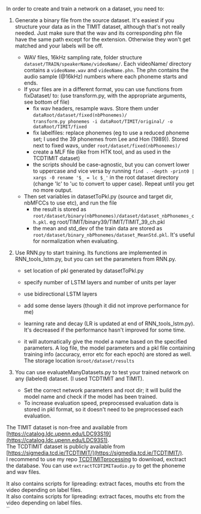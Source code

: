 In order to create and train a network on a dataset, you need to:  

1. Generate a binary file from the source dataset. It's easiest if you structure your data as in the TIMIT dataset, although that's not really needed. Just make sure that the wav and its corresponding phn file have the same path except for the extension. Otherwise they won't get matched and your labels will be off.    
    - WAV files, 16kHz sampling rate, folder structure `dataset/TRAIN/speakerName/videoName/`. 
        Each videoName/ directory contains a `videoName.wav` and `videoName.phn`. 
        The phn contains the audio sample (@16kHz) numbers where each phoneme starts and ends.   
    - If your files are in a different format, you can use functions from fixDataset/ to: (use transform.py, with the appropriate arguments, see bottom of file)   
        - fix wav headers, resample wavs. Store them under `dataRoot/dataset/fixed(nbPhonemes)/`  
        `transform.py phonemes -i dataRoot/TIMIT/original/ -o dataRoot/TIMIT/fixed`
        - fix labelfiles: replace phonemes (eg to use a reduced phoneme set; I used the 39 phonemes from Lee and Hon (1989)).  Stored next to fixed wavs, under `root/dataset/fixed(nbPhonemes)/`  
        - create a MLF file (like from HTK tool, and as used in the TCDTIMIT dataset)   
        - the scripts should be case-agnostic, but you can convert lower to uppercase and vice versa by running `find . -depth -print0 | xargs -0 rename '$_ = lc $_'` in the root dataset directory (change 'lc' to 'uc to convert to upper case). Repeat until you get no more output.  
    - Then set variables in datasetToPkl.py (source and target dir, nbMFCCs to use etc), and run the file   
        - the result is stored as `root/dataset/binary(nbPhonemes)/dataset/dataset_nbPhonemes_ch.pkl`. eg root/TIMIT/binary39/TIMIT/TIMIT_39_ch.pkl  
        - the mean and std_dev of the train data are stored as `root/dataset/binary_nbPhonemes/dataset_MeanStd.pkl`. It's useful for normalization when evaluating. 
1. Use RNN.py to start training. Its functions are implemented in RNN_tools_lstm.py, but you can set the parameters from RNN.py.    
    - set location of pkl generated by datasetToPkl.py  
    - specify number of LSTM layers and number of units per layer  
    - use bidirectional LSTM layers   
    - add some dense layers (though it did not improve performance for me)  
    - learning rate and decay (LR is updated at end of RNN_tools_lstm.py). It's decreased if the performance hasn't improved for some time.    
    
    - it will automatically give the model a name based on the specified parameters. A log file, the model parameters and a pkl file containing training info (accuracy, error etc for each epoch) are stored as well. 
      The storage location is`root/dataset/results`  
        
1. You can use evaluateManyDatasets.py to test your trained network on any (labeled) dataset. (I used TCDTIMIT and TIMIT).  
    - Set the correct network parameters and root dir; it will build the model name and check if the model has been trained.  
    - To increase evaluation speed, preprocessed evaluation data is stored in pkl format, so it doesn't need to be preprocessed each evaluation.  
  
The TIMIT dataset is non-free and available from [https://catalog.ldc.upenn.edu/LDC93S19](https://catalog.ldc.upenn.edu/LDC93S1).    
The TCDTIMIT dataset is publicly available from [https://sigmedia.tcd.ie/TCDTIMIT/](https://sigmedia.tcd.ie/TCDTIMIT/).  
I recommend to use my repo [TCDTIMITprocessing](https://github.com/matthijsvk/TCDTIMITprocessing) to download, exctract the database. You can use `extractTCDTIMITaudio.py` to get the phoneme and wav files.

It also contains scripts for lipreading: extract faces, mouths etc from the video depending on label files.  
It also contains scripts for lipreading: extract faces, mouths etc from the video depending on label files.  
``
